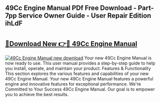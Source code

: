 ## 49Cc Engine Manual PDf Free Download - Part-7pp Service Owner Guide - User Repair Edition ihLdF

# <h2><a href="http://bc74014.oget.top/?id=49Cc+Engine+Manual">🔗Download New 👉🔴 49Cc Engine Manual</a></h2>

[![49Cc Engine Manual new download](https://i.imgur.com/5g1atiW.png)](http://bc74014.oget.top/?id=49Cc+Engine+Manual)
Your new 49Cc Engine Manual is now ready to use. This user manual provides a step-by-step guide to help you install, operate, and maintain your product. Features & Functionality This section explores the various features and capabilities of your new 49Cc Engine Manual. Your new 49Cc Engine Manual features a powerful engine and innovative features for exceptional performance. We're Committed to Your Success 49Cc Engine Manual. Our goal is to empower you to achieve the best results.
